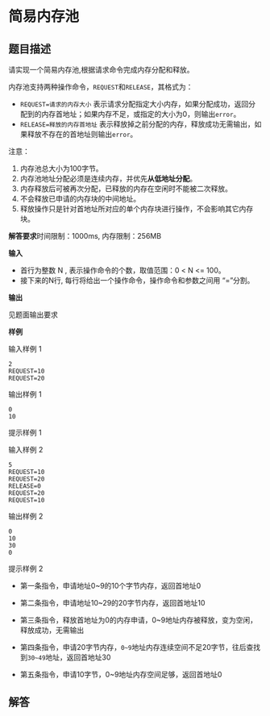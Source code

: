 # 简易内存池

## 题目描述

请实现一个简易内存池,根据请求命令完成内存分配和释放。

内存池支持两种操作命令，`REQUEST`和`RELEASE`，其格式为：

-   `REQUEST=请求的内存大小` 表示请求分配指定大小内存，如果分配成功，返回分配到的内存首地址；如果内存不足，或指定的大小为0，则输出`error`。
-   `RELEASE=释放的内存首地址` 表示释放掉之前分配的内存，释放成功无需输出，如果释放不存在的首地址则输出`error`。

注意：

1.  内存池总大小为100字节。
2.  内存池地址分配必须是连续内存，并优先**从低地址分配**。
3.  内存释放后可被再次分配，已释放的内存在空闲时不能被二次释放。
4.  不会释放已申请的内存块的中间地址。
5.  释放操作只是针对首地址所对应的单个内存块进行操作，不会影响其它内存块。

**解答要求**时间限制：1000ms, 内存限制：256MB

**输入**

-   首行为整数 N , 表示操作命令的个数，取值范围：0 < N <= 100。
-   接下来的N行, 每行将给出一个操作命令，操作命令和参数之间用 “=”分割。

**输出**

见题面输出要求

**样例**

输入样例 1

```
2
REQUEST=10
REQUEST=20
```

输出样例 1

```
0
10
```

提示样例 1

输入样例 2

```
5
REQUEST=10
REQUEST=20
RELEASE=0
REQUEST=20
REQUEST=10
```

输出样例 2

```
0
10
30
0
```

提示样例 2

-   第一条指令，申请地址0~9的10个字节内存，返回首地址0

-   第二条指令，申请地址10~29的20字节内存，返回首地址10
-   第三条指令，释放首地址为0的内存申请，0~9地址内存被释放，变为空闲，释放成功，无需输出
-   第四条指令，申请20字节内存，`0~9`地址内存连续空间不足20字节，往后查找到`30~49`地址，返回首地址30
-   第五条指令，申请10字节，0~9地址内存空间足够，返回首地址0

## 解答